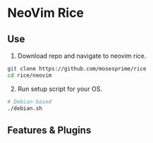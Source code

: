 # NeoVim Rice

## Use
1. Download repo and navigate to neovim rice.
```sh
git clone https://github.com/mosesprime/rice
cd rice/neovim
```
2. Run setup script for your OS.
```sh
# Debian-based
./debian.sh
```

## Features & Plugins

